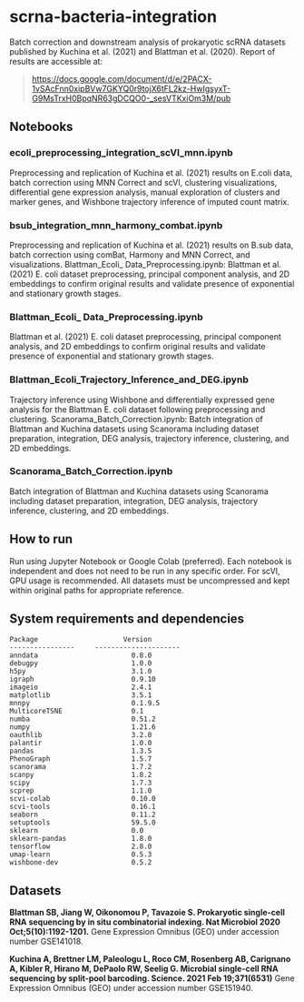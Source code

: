 # scrna-bacteria-integration
Batch correction and downstream analysis of prokaryotic scRNA datasets published by Kuchina et al. (2021) and Blattman et al. (2020). 
Report of results are accessible at: 
> https://docs.google.com/document/d/e/2PACX-1vSAcFnn0xipBVw7GKYQ0r9tojX6tFL2kz-HwIgsyxT-G9MsTrxH0BpqNR63gDCQO0-_sesVTKxiOm3M/pub

## Notebooks
### ecoli_preprocessing_integration_scVI_mnn.ipynb
Preprocessing and replication of Kuchina et al. (2021) results on E.coli data, batch correction using MNN Correct and scVI, clustering visualizations, differential gene expression analysis, manual exploration of clusters and marker genes, and Wishbone trajectory inference of imputed count matrix. 

### bsub_integration_mnn_harmony_combat.ipynb
Preprocessing and replication of Kuchina et al. (2021) results on B.sub data, batch correction using comBat, Harmony and MNN Correct, and visualizations. 
Blattman_Ecoli_ Data_Preprocessing.ipynb: 
Blattman et al. (2021) E. coli dataset preprocessing, principal component analysis, and 2D embeddings to confirm original results and validate presence of exponential and stationary growth stages.

### Blattman_Ecoli_ Data_Preprocessing.ipynb
Blattman et al. (2021) E. coli dataset preprocessing, principal component analysis, and 2D embeddings to confirm original results and validate presence of exponential and stationary growth stages.

### Blattman_Ecoli_Trajectory_Inference_and_DEG.ipynb
Trajectory inference using Wishbone and differentially expressed gene analysis for the Blattman E. coli dataset following preprocessing and clustering. 
Scanorama_Batch_Correction.ipynb:
Batch integration of Blattman and Kuchina datasets using Scanorama including dataset preparation, integration, DEG analysis, trajectory inference, clustering, and 2D embeddings.

### Scanorama_Batch_Correction.ipynb
Batch integration of Blattman and Kuchina datasets using Scanorama including dataset preparation, integration, DEG analysis, trajectory inference, clustering, and 2D embeddings.


## How to run
Run using Jupyter Notebook or Google Colab (preferred). Each notebook is independent and does not need to be run in any specific order. For scVI, GPU usage is recommended. All datasets must be uncompressed and kept within original paths for appropriate reference. 

## System requirements and dependencies

```
Package                     Version
----------------     ---------------------
anndata                       0.8.0
debugpy                       1.0.0
h5py                          3.1.0
igraph                        0.9.10
imageio                       2.4.1
matplotlib                    3.5.1
mnnpy                         0.1.9.5
MulticoreTSNE                 0.1
numba                         0.51.2
numpy                         1.21.6
oauthlib                      3.2.0
palantir                      1.0.0
pandas                        1.3.5
PhenoGraph                    1.5.7
scanorama                     1.7.2
scanpy                        1.8.2
scipy                         1.7.3
scprep                        1.1.0
scvi-colab                    0.10.0
scvi-tools                    0.16.1
seaborn                       0.11.2
setuptools                    59.5.0
sklearn                       0.0
sklearn-pandas                1.8.0
tensorflow                    2.8.0
umap-learn                    0.5.3
wishbone-dev                  0.5.2
```

## Datasets
**Blattman SB, Jiang W, Oikonomou P, Tavazoie S. Prokaryotic single-cell RNA sequencing by in situ combinatorial indexing. Nat Microbiol 2020 Oct;5(10):1192-1201.**
Gene Expression Omnibus (GEO) under accession number GSE141018.

**Kuchina A, Brettner LM, Paleologu L, Roco CM, Rosenberg AB, Carignano A, Kibler R, Hirano M, DePaolo RW, Seelig G. Microbial single-cell RNA sequencing by split-pool barcoding. Science. 2021 Feb 19;371(6531)**
Gene Expression Omnibus (GEO) under accession number GSE151940.
